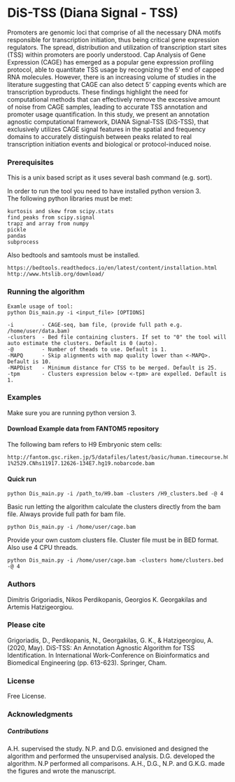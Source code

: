 # DiS-TSS (Diana Signal - TSS)

Promoters are genomic loci that comprise of all the necessary DNA motifs responsible for transcription initiation, thus being critical gene expression regulators. The spread, distribution and utilization of transcription start sites (TSS) within promoters  are poorly understood. Cap Analysis of Gene Expression (CAGE) has emerged as a popular gene expression profiling protocol, able to quantitate TSS usage by recognizing the 5’ end of capped RNA molecules. However, there is an increasing volume of studies in the literature suggesting that CAGE can also detect 5’ capping events which are transcription byproducts. These findings highlight the need for computational methods that can effectively remove the excessive amount of noise from CAGE samples, leading to accurate TSS annotation and promoter usage quantification. In this study, we present an annotation agnostic computational framework, DIANA Signal-TSS (DiS-TSS), that exclusively utilizes CAGE signal features in the spatial and frequency domains to accurately distinguish between peaks related to real transcription initiation events and biological or protocol-induced noise. 

### Prerequisites

This is a unix based script as it uses several bash command (e.g. sort).

In order to run the tool you need to have installed python version 3.<br>
The following python libraries must be met:
```
kurtosis and skew from scipy.stats
find_peaks from scipy.signal
trapz and array from numpy
pickle
pandas
subprocess
```
Also bedtools and samtools must be installed. 
```
https://bedtools.readthedocs.io/en/latest/content/installation.html
http://www.htslib.org/download/
```

### Running the algorithm
```
Examle usage of tool:
python Dis_main.py -i <input_file> [OPTIONS]

-i         - CAGE-seq, bam file, (provide full path e.g. /home/user/data.bam)
-clusters  - Bed file containing clusters. If set to "0" the tool will auto estimate the clusters. Default is 0 (auto).
-@         - Number of theads to use. Default is 1.
-MAPQ      - Skip alignments with map quality lower than <-MAPQ>. Default is 10.
-MAPDist   - Minimum distance for CTSS to be merged. Default is 25.
-tpm       - Clusters expression below <-tpm> are expelled. Default is 1.
```
### Examples
Make sure you are running python version 3.

#### Download Example data from FANTOM5 repository 

The following bam refers to H9 Embryonic stem cells:
```
http://fantom.gsc.riken.jp/5/datafiles/latest/basic/human.timecourse.hCAGE/H9%2520Embryonic%2520Stem%2520cells%252c%2520biol_rep1%2520%2528H9ES-1%2529.CNhs11917.12626-134E7.hg19.nobarcode.bam
```
#### Quick run

```
python Dis_main.py -i /path_to/H9.bam -clusters /H9_clusters.bed -@ 4
```

Basic run letting the algorithm calculate the clusters directly from the bam file. Always provide full path for bam file.
```
python Dis_main.py -i /home/user/cage.bam
```
Provide your own custom clusters file. Cluster file must be in BED format. Also use 4 CPU threads.
```
python Dis_main.py -i /home/user/cage.bam -clusters home/clusters.bed -@ 4
```

### Authors
Dimitris Grigoriadis, Nikos Perdikopanis, Georgios K. Georgakilas and Artemis Hatzigeorgiou.

### Please cite
Grigoriadis, D., Perdikopanis, N., Georgakilas, G. K., & Hatzigeorgiou, A. (2020, May). DiS-TSS: An Annotation Agnostic Algorithm for TSS Identification. In International Work-Conference on Bioinformatics and Biomedical Engineering (pp. 613-623). Springer, Cham.

### License
Free License.

### Acknowledgments
##### Contributions
A.H. supervised the study. N.P. and D.G. envisioned and designed the algorithm and performed the unsupervised analysis. D.G. developed the algorithm. N.P performed all comparisons. A.H., D.G., N.P. and G.K.G. made the figures and wrote the manuscript.
